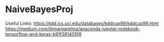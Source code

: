 # NaiveBayesProj

Useful Links:
https://kdd.ics.uci.edu/databases/kddcup99/kddcup99.html
https://medium.com/@margaretmz/anaconda-jupyter-notebook-tensorflow-and-keras-b91f381405f8
